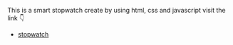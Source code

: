 This is a smart stopwatch create by using html, css and javascript
visit the link 👇
- [stopwatch](https://ujjwaltri-stopwatch.netlify.app/)
